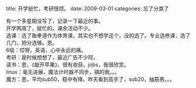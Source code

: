 title: 开学挺忙，考研很烦。
date: 2009-03-01
categories: 忘了分类了

有一个多星期没写了，记录一下最近的事。  
开学两周了，挺忙的。课余活动不少。  
选课：选了跆拳道作为体育课，其实也不想学这个，没的选了。专业选修课，选了几门，把分选够。恩。  
6级：哎呀，英语，心中永远的痛。  
考研：是时候想想了，最近广告不少阿。  
读书：恩，《敲开苹果》，很有收获。jobs，我很欣赏。  
linux：毫无进展，魔法计时器不同步，搞的我。。。  
魔方：恩，平均sub50，稳中有降。昨天看到高手了，sub20，抽筋男。。。
